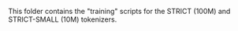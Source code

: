 This folder contains the "training" scripts for the STRICT (100M) and STRICT-SMALL (10M) tokenizers.